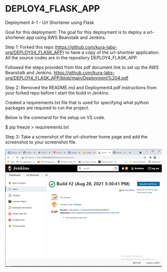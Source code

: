 # DEPLOY4_FLASK_APP

Deployment 4-1 - Url Shortener using Flask

Goal for this deployment: 
The goal for this deployment is to deploy a url-shortener app using AWS Beanstalk and Jenkins. 

Step 1: Forked this repo (https://github.com/kura-labs-org/DEPLOY04_FLASK_APP) to have a
copy of the url-shortner application.
All the source codes are in the repository DEPLOY4_FLASK_APP.

Followed the steps provided from this pdf document link to set up the AWS Beanstalk	and Jenkins. 
https://github.com/kura-labs-org/DEPLOY4_FLASK_APP/blob/main/Deployment%204.pdf


Step 2: Removed the README.md and Deployment4.pdf instructions from your forked repo
before I start the build in Jenkins.

Created a  requirements.txt file that is used for specifying what python packages are required to run the project. 

Below is the command for the setup on VS code.

$ pip freeze > requirements.txt

Step 3: Take a screenshot of the url-shortner home page and add the screenshot to your
screenshot file. 

![](/images/Deploy4-15.PNG)
